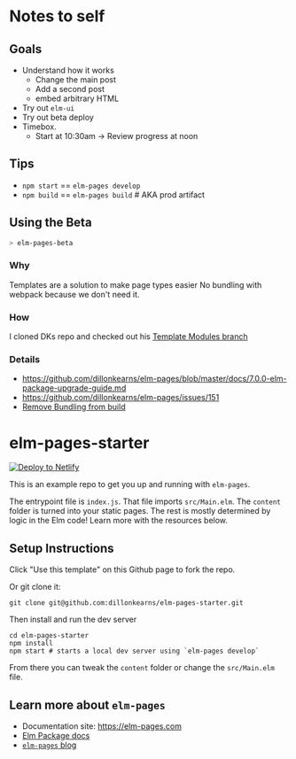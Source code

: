 # Notes to self

## Goals
* Understand how it works
  * Change the main post
  * Add a second post
  * embed arbitrary HTML
* Try out `elm-ui`
* Try out beta deploy
* Timebox.
  * Start at 10:30am -> Review progress at noon


## Tips
* `npm start` == `elm-pages develop`
* `npm build` == `elm-pages build` # AKA prod artifact


## Using the Beta

```sh
> elm-pages-beta
```

### Why
Templates are a solution to make page types easier
No bundling with webpack because we don't need it.

### How
I cloned DKs repo and checked out his [Template Modules branch](https://github.com/dillonkearns/elm-pages-starter/tree/template-modules)


### Details
* https://github.com/dillonkearns/elm-pages/blob/master/docs/7.0.0-elm-package-upgrade-guide.md
* https://github.com/dillonkearns/elm-pages/issues/151
* [Remove Bundling from build](https://github.com/dillonkearns/elm-pages/issues/148)



# elm-pages-starter

[![Deploy to Netlify](https://www.netlify.com/img/deploy/button.svg)](https://app.netlify.com/start/deploy?repository=https://github.com/dillonkearns/elm-pages-starter)

This is an example repo to get you up and running with `elm-pages`.

The entrypoint file is `index.js`. That file imports `src/Main.elm`. The `content` folder is turned into your static pages. The rest is mostly determined by logic in the Elm code! Learn more with the resources below.

## Setup Instructions
Click "Use this template" on this Github page to fork the repo.

Or git clone it:

```
git clone git@github.com:dillonkearns/elm-pages-starter.git
```

Then install and run the dev server

```
cd elm-pages-starter
npm install
npm start # starts a local dev server using `elm-pages develop`
```

From there you can tweak the `content` folder or change the `src/Main.elm` file.


## Learn more about `elm-pages`

- Documentation site: https://elm-pages.com
- [Elm Package docs](https://package.elm-lang.org/packages/dillonkearns/elm-pages/latest/)
- [`elm-pages` blog](https://elm-pages.com/blog)
